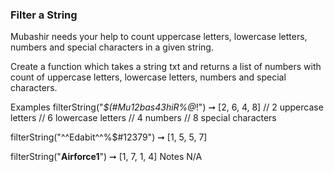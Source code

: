 ### Filter a String

Mubashir needs your help to count uppercase letters, lowercase letters, numbers and special characters in a given string.

Create a function which takes a string txt and returns a list of numbers with count of uppercase letters, lowercase letters, numbers and special characters.

Examples
filterString("_$(#Mu12bas43hiR%@_!") ➞ [2, 6, 4, 8]
// 2 uppercase letters
// 6 lowercase letters
// 4 numbers
// 8 special characters

filterString("^^Edabit^^%$#12379") ➞ [1, 5, 5, 7]

filterString("**Airforce1**") ➞ [1, 7, 1, 4]
Notes
N/A

